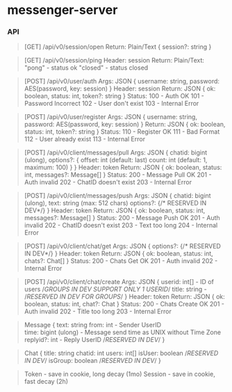 # messenger-server

### API

>   [GET] /api/v0/session/open
>       Return: Plain/Text { session?: string }

>   [GET] /api/v0/session/ping
>       Header: session
>       Return: Plain/Text: "pong" - status ok
>                           "closed" - status closed


>   [POST] /api/v0/user/auth
>       Args: JSON { username: string, password: AES(password, key: session) }
>       Header: session
>       Return: JSON { ok: boolean, status: int, token?: string }
>       Status: 100 - Auth OK
>               101 - Password Incorrect
>               102 - User don't exist
>               103 - Internal Error

>   [POST] /api/v0/user/register
>       Args: JSON { username: string, password: AES(password, key: session) }
>       Return: JSON { ok: boolean, status: int, token?: string }
>       Status: 110 - Register OK
>               111 - Bad Format
>               112 - User already exist
>               113 - Internal Error


>   [POST] /api/v0/client/messages/pull
>       Args: JSON { 
>               chatid: bigint (ulong),
>               options?: {
>                   offset: int (default: last)
>                   count: int (default: 1, maximum: 100)
>               }
>           }
>       Header: token
>       Return: JSON { ok: boolean, status: int, messages?: Message[] }
>       Status: 200 - Message Pull OK
>               201 - Auth invalid
>               202 - ChatID doesn't exist
>               203 - Internal Error

>   [POST] /api/v0/client/messages/push
>       Args: JSON {
>               chatid: bigint (ulong),
>               text: string (max: 512 chars)
>               options?: {/* RESERVED IN DEV*/}
>           }
>       Header: token
>       Return: JSON { ok: boolean, status: int, messages?: Message[] }
>       Status: 200 - Message Push OK
>               201 - Auth invalid
>               202 - ChatID doesn't exist
>               203 - Text too long
>               204 - Internal Error


>   [POST] /api/v0/client/chat/get
>       Args: JSON {
>               options?: {/* RESERVED IN DEV*/}
>           }
>       Header: token
>       Return: JSON { ok: boolean, status: int, chats?: Chat[] }
>       Status: 200 - Chats Get OK
>               201 - Auth invalid
>               202 - Internal Error

>   [POST] /api/v0/client/chat/create
>       Args: JSON {
>               userid: int[] - ID of users /*GROUPS IN DEV SUPPORT ONLY 1 USERID*/
>               title: string - /*RESERVED IN DEV FOR GROUPS*/
>           }
>       Header: token
>       Return: JSON { ok: boolean, status: int, chat?: Chat }
>       Status: 200 - Chats Create OK
>               201 - Auth invalid
>               202 - Title too long
>               203 - Internal Error



>   Message {
>       text: string
>       from: int - Sender UserID    
>       time: bigint (ulong) - Message send time as UNIX without Time Zone
>       replyid?: int - Reply UserID /*RESERVED IN DEV*/
>   }

>   Chat {
>       title: string
>       chatid: int
>       users: int[]
>       isUser: boolean /*RESERVED IN DEV*/
>       isGroup: boolean /*RESERVED IN DEV*/
>   }

> Token - save in cookie, long decay (1mo)
> Session - save in cookie, fast decay (2h)